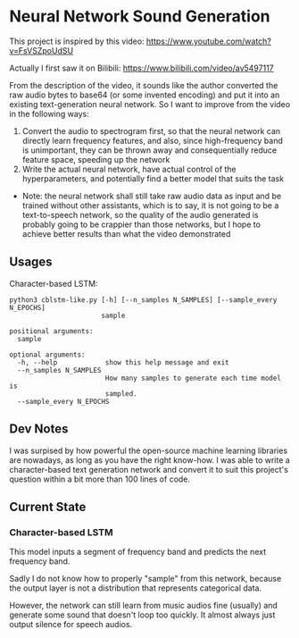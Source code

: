 Neural Network Sound Generation
========

This project is inspired by this video: https://www.youtube.com/watch?v=FsVSZpoUdSU

Actually I first saw it on Bilibili: https://www.bilibili.com/video/av5497117

From the description of the video, it sounds like the author converted the raw audio bytes to base64 (or some invented encoding) and put it into an existing text-generation neural network. So I want to improve from the video in the following ways:
1. Convert the audio to spectrogram first, so that the neural network can directly learn frequency features, and also, since high-frequency band is unimportant, they can be thrown away and consequentially reduce feature space, speeding up the network
2. Write the actual neural network, have actual control of the hyperparameters, and potentially find a better model that suits the task
  * Note: the neural network shall still take raw audio data as input and be trained without other assistants, which is to say, it is not going to be a text-to-speech network, so the quality of the audio generated is probably going to be crappier than those networks, but I hope to achieve better results than what the video demonstrated

## Usages

Character-based LSTM:

```
python3 cblstm-like.py [-h] [--n_samples N_SAMPLES] [--sample_every N_EPOCHS]
                       sample

positional arguments:
  sample

optional arguments:
  -h, --help            show this help message and exit
  --n_samples N_SAMPLES
                        How many samples to generate each time model is
                        sampled.
  --sample_every N_EPOCHS
```

## Dev Notes

I was surpised by how powerful the open-source machine learning libraries are nowadays, as long as you have the right know-how. I was able to write a character-based text generation network and convert it to suit this project's question within a bit more than 100 lines of code.

## Current State

### Character-based LSTM

This model inputs a segment of frequency band and predicts the next frequency band.

Sadly I do not know how to properly "sample" from this network, because the output layer is not a distribution that represents categorical data.

However, the network can still learn from music audios fine (usually) and generate some sound that doesn't loop too quickly. It almost always just output silence for speech audios.
